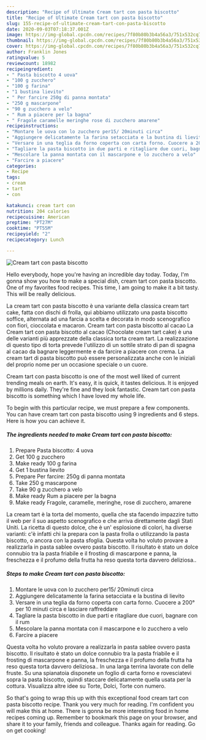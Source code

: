 ```yaml
---
description: "Recipe of Ultimate Cream tart con pasta biscotto"
title: "Recipe of Ultimate Cream tart con pasta biscotto"
slug: 155-recipe-of-ultimate-cream-tart-con-pasta-biscotto
date: 2020-09-03T07:18:37.001Z
image: https://img-global.cpcdn.com/recipes/7f80b80b3b4a56a3/751x532cq70/cream-tart-con-pasta-biscotto-recipe-main-photo.jpg
thumbnail: https://img-global.cpcdn.com/recipes/7f80b80b3b4a56a3/751x532cq70/cream-tart-con-pasta-biscotto-recipe-main-photo.jpg
cover: https://img-global.cpcdn.com/recipes/7f80b80b3b4a56a3/751x532cq70/cream-tart-con-pasta-biscotto-recipe-main-photo.jpg
author: Franklin Jones
ratingvalue: 5
reviewcount: 18982
recipeingredient:
- " Pasta biscotto 4 uova"
- "100 g zucchero"
- "100 g farina"
- "1 bustina lievito"
- " Per farcire 250g di panna montata"
- "250 g mascarpone"
- "90 g zucchero a velo"
- " Rum a piacere per la bagna"
- " Fragole caramelle meringhe rose di zucchero amarene"
recipeinstructions:
- "Montare le uova con lo zucchero per15/ 20minuti circa"
- "Aggiungere delicatamente la farina setacciata e la bustina di lievito"
- "Versare in una teglia da forno coperta con carta forno. Cuocere a 200° per 10 minuti circa e lasciare raffreddare"
- "Tagliare la pasta biscotto in due parti e ritagliare due cuori, bagnare con il rum"
- "Mescolare la panna montata con il mascarpone e lo zucchero a velo"
- "Farcire a piacere"
categories:
- Recipe
tags:
- cream
- tart
- con

katakunci: cream tart con 
nutrition: 204 calories
recipecuisine: American
preptime: "PT27M"
cooktime: "PT55M"
recipeyield: "2"
recipecategory: Lunch

---
```



![Cream tart con pasta biscotto](https://img-global.cpcdn.com/recipes/7f80b80b3b4a56a3/751x532cq70/cream-tart-con-pasta-biscotto-recipe-main-photo.jpg)

Hello everybody, hope you're having an incredible day today. Today, I'm gonna show you how to make a special dish, cream tart con pasta biscotto. One of my favorites food recipes. This time, I am going to make it a bit tasty. This will be really delicious.

La cream tart con pasta biscotto è una variante della classica cream tart cake, fatta con dischi di frolla, qui abbiamo utilizzato una pasta biscotto soffice, alternata ad una farcia a scelta e decorata in modo scenografico con fiori, cioccolata e macaron. Cream tart con pasta biscotto al cacao La Cream tart con pasta biscotto al cacao (Chocolate cream tart cake) è una delle varianti più apprezzate della classica torta cream tart. La realizzazione di questo tipo di torta prevede l&#39;utilizzo di un sottile strato di pan di spagna al cacao da bagnare leggermente e da farcire a piacere con crema. La cream tart di pasta biscotto può essere personalizzata anche con le iniziali del proprio nome per un occasione speciale o un cuore.

Cream tart con pasta biscotto is one of the most well liked of current trending meals on earth. It's easy, it is quick, it tastes delicious. It is enjoyed by millions daily. They're fine and they look fantastic. Cream tart con pasta biscotto is something which I have loved my whole life.


To begin with this particular recipe, we must prepare a few components. You can have cream tart con pasta biscotto using 9 ingredients and 6 steps. Here is how you can achieve it.

<!--inarticleads1-->

##### The ingredients needed to make Cream tart con pasta biscotto:

1. Prepare  Pasta biscotto: 4 uova
1. Get 100 g zucchero
1. Make ready 100 g farina
1. Get 1 bustina lievito
1. Prepare  Per farcire: 250g di panna montata
1. Take 250 g mascarpone
1. Take 90 g zucchero a velo
1. Make ready  Rum a piacere per la bagna
1. Make ready  Fragole, caramelle, meringhe, rose di zucchero, amarene


La cream tart è la torta del momento, quella che sta facendo impazzire tutto il web per il suo aspetto scenografico e che arriva direttamente dagli Stati Uniti. La ricetta di questo dolce, che è un&#39; esplosione di colori, ha diverse varianti: c&#39;è infatti chi la prepara con la pasta frolla o utilizzando la pasta biscotto, o ancora con la pasta sfoglia. Questa volta ho voluto provare a realizzarla in pasta sablee ovvero pasta biscotto. Il risultato è stato un dolce connubio tra la pasta friabile e il frosting di mascarpone e panna, la freschezza e il profumo della frutta ha reso questa torta davvero deliziosa.. 

<!--inarticleads2-->

##### Steps to make Cream tart con pasta biscotto:

1. Montare le uova con lo zucchero per15/ 20minuti circa
1. Aggiungere delicatamente la farina setacciata e la bustina di lievito
1. Versare in una teglia da forno coperta con carta forno. Cuocere a 200° per 10 minuti circa e lasciare raffreddare
1. Tagliare la pasta biscotto in due parti e ritagliare due cuori, bagnare con il rum
1. Mescolare la panna montata con il mascarpone e lo zucchero a velo
1. Farcire a piacere


Questa volta ho voluto provare a realizzarla in pasta sablee ovvero pasta biscotto. Il risultato è stato un dolce connubio tra la pasta friabile e il frosting di mascarpone e panna, la freschezza e il profumo della frutta ha reso questa torta davvero deliziosa.. In una larga terrina lavorate con delle fruste. Su una spianatoia disponete un foglio di carta forno e rovesciatevi sopra la pasta biscotto, quindi staccare delicatamente quella usata per la cottura. Visualizza altre idee su Torte, Dolci, Torte con numero. 

So that's going to wrap this up with this exceptional food cream tart con pasta biscotto recipe. Thank you very much for reading. I'm confident you will make this at home. There is gonna be more interesting food in home recipes coming up. Remember to bookmark this page on your browser, and share it to your family, friends and colleague. Thanks again for reading. Go on get cooking!
